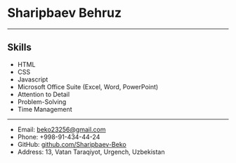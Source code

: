 # Sharipbaev Behruz

---

## Skills

- HTML
- CSS
- Javascript
- Microsoft Office Suite (Excel, Word, PowerPoint)
- Attention to Detail
- Problem-Solving
- Time Management

---

- Email: beko23256@gmail.com
- Phone: +998-91-434-44-24
- GitHub: [github.com/Sharipbaev-Beko](https://github.com/Sharipbaev-Beko)  
- Address: 13, Vatan Taraqiyot, Urgench, Uzbekistan
